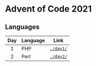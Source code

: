 # Advent of Code 2021

## Languages

| Day | Language                 | Link               |
| :-: | ------------------------ | ------------------ |
|  1  | PHP                      | [`./day1/`](/day1) |
|  2  | Perl                     | [`./day2/`](/day2) |
